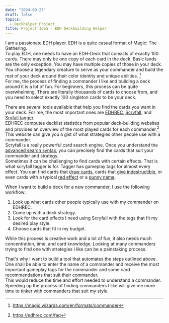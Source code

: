 ```yaml
---
date: "2024-09-27"
draft: false
topics: 
  - Deckhelper_Project
title: Project Idea - EDH Deckbuilding Helper
---
```


I am a passionate [EDH](https://magic.wizards.com/en/formats/commander) player. EDH is a quite casual format of Magic: The Gathering.\
To play EDH, one needs to have an EDH-Deck that consists of exactly 100 cards.<!--more-->
There may only be one copy of each card in the deck. Basic lands are the only exception. You may have multiple copies of those in your deck.\
You choose a legendary creature to serve as your commander and build the rest of your deck around their color identity and unique abilities. [^1]\
For me, the process of finding a commander I like and building a deck around it is a lot of fun. For beginners, this process can be quite overwhelming. There are literally thousands of cards to choose from, and you need to select exactly 100 singleton cards to be your deck.

There are several tools available that help you find the cards you want in your deck. For me, the most important ones are [EDHREC](https://edhrec.com/), [Scryfall](https://scryfall.com/), and [Sryfall tagger](https://tagger.scryfall.com/).\
EDHREC computes decklist statistics from popular deck-building websites and provides an overview of the most played cards for each commander.[^2] This website can give you a gist of what strategies other people use with a commander.\
Scryfall is a really powerful card search engine. Once you understand the [advanced search syntax](https://scryfall.com/docs/syntax), you can precisely find the cards that suit your commander and strategy.\
Sometimes it can be challenging to find cards with certain effects. That is what scryfall tagger is for. Tagger has gameplay tags for almost every effect. You can find cards that [draw cards](https://tagger.scryfall.com/tags/card/draw), cards that [give indestructible](https://tagger.scryfall.com/tags/card/gives-indestructible), or even cards with a typical [red effect](https://tagger.scryfall.com/tags/card/red-effect) or a [punny name](https://tagger.scryfall.com/tags/card/punny-name).

When I want to build a deck for a new commander, I use the following workflow:
1. Look up what cards other people typically use with my commander on EDHREC.
2. Come up with a deck strategy.
3. Look for the card effects I need using Scryfall with the tags that fit my desired play style.
4. Choose cards that fit in my budget.

While this process is creative work and a lot of fun, it also needs much concentration, time, and card knowledge. Looking at many commanders trying to find one with strategies I like can be a painstaking process.

That's why I want to build a tool that automates the steps outlined above. One shall be able to enter the name of a commander and receive the most important gameplay tags for the commander and some card recommendations that suit their commander.\
This would reduce the time and effort needed to understand a commander. Speeding up the process of finding commanders I like will give me more time to tinker with commanders that suit my style.

[^1]: https://magic.wizards.com/en/formats/commander
[^2]: https://edhrec.com/faq

